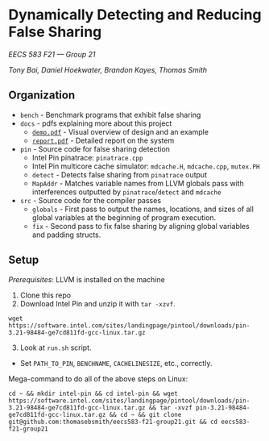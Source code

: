 # Dynamically Detecting and Reducing False Sharing
*EECS 583 F21 &mdash; Group 21*

*Tony Bai, Daniel Hoekwater, Brandon Kayes, Thomas Smith*

## Organization
- `bench` - Benchmark programs that exhibit false sharing
- `docs` - pdfs explaining more about this project
  - [`demo.pdf`](docs/demo.pdf) - Visual overview of design and an example
  - [`report.pdf`](docs/report.pdf) - Detailed report on the system
- `pin` - Source code for false sharing detection
  - Intel Pin pinatrace: `pinatrace.cpp`
  - Intel Pin multicore cache simulator: `mdcache.H`, `mdcache.cpp`, `mutex.PH`
  - `detect` - Detects false sharing from `pinatrace` output
  - `MapAddr` - Matches variable names from LLVM globals pass with interferences
    outputted by `pinatrace`/`detect` and `mdcache`
- `src`   - Source code for the compiler passes
  - `globals` - First pass to output the names, locations,
                and sizes of all global variables at the
                beginning of program execution.
  - `fix`     - Second pass to fix false sharing by aligning global variables and
                padding structs.

## Setup
*Prerequisites*: LLVM is installed on the machine
1. Clone this repo
2. Download Intel Pin and unzip it with `tar -xzvf`.
```
wget https://software.intel.com/sites/landingpage/pintool/downloads/pin-3.21-98484-ge7cd811fd-gcc-linux.tar.gz
```
3. Look at `run.sh` script. 
  - Set `PATH_TO_PIN`, `BENCHNAME`, `CACHELINESIZE`, etc., correctly.

Mega-command to do all of the above steps on Linux:
```
cd ~ && mkdir intel-pin && cd intel-pin && wget https://software.intel.com/sites/landingpage/pintool/downloads/pin-3.21-98484-ge7cd811fd-gcc-linux.tar.gz && tar -xvzf pin-3.21-98484-ge7cd811fd-gcc-linux.tar.gz && cd ~ && git clone git@github.com:thomasebsmith/eecs583-f21-group21.git && cd eecs583-f21-group21
```

